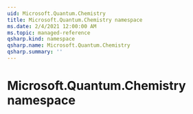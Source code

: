 ```yaml
---
uid: Microsoft.Quantum.Chemistry
title: Microsoft.Quantum.Chemistry namespace
ms.date: 2/4/2021 12:00:00 AM
ms.topic: managed-reference
qsharp.kind: namespace
qsharp.name: Microsoft.Quantum.Chemistry
qsharp.summary: ''
---
```


# Microsoft.Quantum.Chemistry namespace



